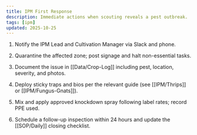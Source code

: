 ```yaml
---
title: IPM First Response
description: Immediate actions when scouting reveals a pest outbreak.
tags: [ipm]
updated: 2025-10-25
---
```


1. Notify the IPM Lead and Cultivation Manager via Slack and phone.

1. Quarantine the affected zone; post signage and halt non-essential tasks.

1. Document the issue in [[Data/Crop-Log]] including pest, location, severity, and photos.

1. Deploy sticky traps and bios per the relevant guide (see [[IPM/Thrips]] or [[IPM/Fungus-Gnats]]).

1. Mix and apply approved knockdown spray following label rates; record PPE used.

1. Schedule a follow-up inspection within 24 hours and update the [[SOP/Daily]] closing checklist.
